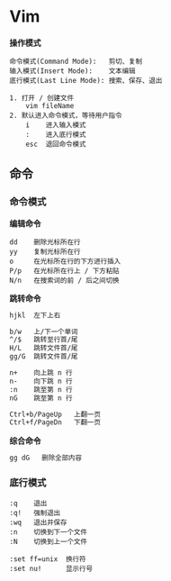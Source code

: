# Vim

**操作模式**

```
命令模式(Command Mode):   剪切、复制
输入模式(Insert Mode):    文本编辑
底行模式(Last Line Mode): 搜索、保存、退出

1. 打开 / 创建文件
    vim fileName
2. 默认进入命令模式，等待用户指令
    i    进入输入模式
    :    进入底行模式
    esc  退回命令模式
```

## 命令

### 命令模式

**编辑命令**

```
dd    删除光标所在行
yy    复制光标所在行
o     在光标所在行的下方进行插入
P/p   在光标所在行上 / 下方粘贴
N/n   在搜索词的前 / 后之间切换
```

**跳转命令**

```bash
hjkl  左下上右

b/w   上/下一个单词
^/$   跳转至行首/尾
H/L   跳转文件首/尾
gg/G  跳转文件首/尾

n+    向上跳 n 行
n-    向下跳 n 行
:n    跳至第 n 行
nG    跳至第 n 行  

Ctrl+b/PageUp   上翻一页
Ctrl+f/PageDn   下翻一页
```

**综合命令**

```bash
gg dG   删除全部内容
```

### 底行模式

```
:q    退出
:q!   强制退出
:wq   退出并保存
:n    切换到下一个文件
:N    切换到上一个文件

:set ff=unix  换行符
:set nu!      显示行号
```